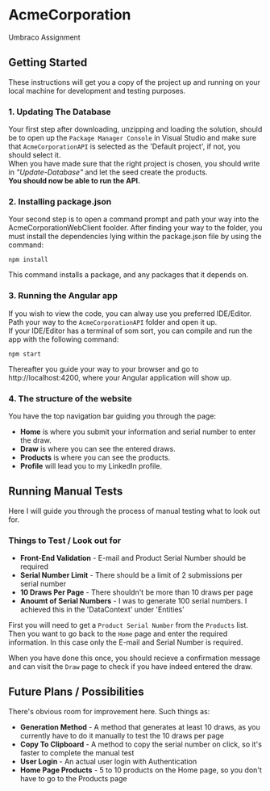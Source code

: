 # AcmeCorporation
Umbraco Assignment

## Getting Started
These instructions will get you a copy of the project up and running on your local machine for development and testing purposes.
### 1. Updating The Database

Your first step after downloading, unzipping and loading the solution, should be to open up the `Package Manager Console` in Visual Studio and make sure that `AcmeCorporationAPI` is selected as the 'Default project', if not, you should select it.
<br>When you have made sure that the right project is chosen, you should write in *"Update-Database"* and let the seed create the products.
<br>**You should now be able to run the API.**

### 2. Installing package.json

Your second step is to open a command prompt and path your way into the AcmeCorporationWebClient foolder. After finding your way to the folder, you must install the dependencies lying within the package.json file by using the command:
```
npm install
```
This command installs a package, and any packages that it depends on.

### 3. Running the Angular app

If you wish to view the code, you can alway use you preferred IDE/Editor. Path your way to the `AcmeCorporationAPI` folder and open it up.
<br>If your IDE/Editor has a terminal of som sort, you can compile and run the app with the following command:
```
npm start
```
Thereafter you guide your way to your browser and go to http://localhost:4200, where your Angular application will show up.

### 4. The structure of the website

You have the top navigation bar guiding you through the page:
- **Home** is where you submit your information and serial number to enter the draw.
- **Draw** is where you can see the entered draws.
- **Products** is where you can see the products.
- **Profile** will lead you to my LinkedIn profile.

## Running Manual Tests
Here I will guide you through the process of manual testing what to look out for.

### Things to Test / Look out for
- **Front-End Validation** - E-mail and Product Serial Number should be required
- **Serial Number Limit** - There should be a limit of 2 submissions per serial number
- **10 Draws Per Page** - There shouldn't be more than 10 draws per page
- **Anoumt of Serial Numbers** - I was to generate 100 serial numbers. I achieved this in the 'DataContext' under 'Entities'

First you will need to get a `Product Serial Number` from the `Products` list.
<br>Then you want to go back to the `Home` page and enter the required information. In this case only the E-mail and Serial Number is required.

When you have done this once, you should recieve a confirmation message and can visit the `Draw` page to check if you have indeed entered the draw.

## Future Plans / Possibilities
There's obvious room for improvement here. Such things as:
- **Generation Method** - A method that generates at least 10 draws, as you currently have to do it manually to test the 10 draws per page
- **Copy To Clipboard** - A method to copy the serial number on click, so it's faster to complete the manual test
- **User Login** - An actual user login with Authentication
- **Home Page Products** - 5 to 10 products on the Home page, so you don't have to go to the Products page
